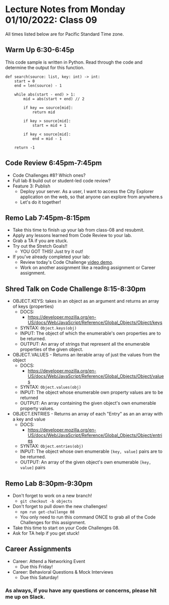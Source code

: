 # Lecture Notes from Monday 01/10/2022: Class 09
All times listed below are for Pacific Standard Time zone.


## Warm Up 6:30-6:45p
This code sample is written in Python. Read through the code and determine the output for this function.

```
def search(source: list, key: int) -> int:
    start = 0
    end = len(source) - 1

    while abs(start - end) > 1:
        mid = abs(start + end) // 2

        if key == source[mid]:
            return mid

        if key > source[mid]:
            start = mid + 1

        if key < source[mid]:
            end = mid - 1

    return -1
```


## Code Review 6:45pm-7:45pm
- Code Challenges #8? Which ones?
- Full lab 8 build out or student-led code review?
- Feature 3: Publish
  - Deploy your server. As a user, I want to access the City Explorer application on the web, so that anyone can explore from anywhere.s
  - Let's do it together!


## Remo Lab 7:45pm-8:15pm
- Take this time to finish up your lab from class-08 and resubmit.
- Apply any lessons learned from Code Review to your lab.
- Grab a TA if you are stuck.
- Try out the Stretch Goals!!
  - YOU GOT THIS! Just try it out!
- If you've already completed your lab:
  - Review today's Code Challenge [video demo](https://www.youtube.com/watch?v=NGvpqw8PQZU&list=PLVngfM2hsbi-L6G8qlWd8RyRbuTamHt3k&index=6&ab_channel=CodeFellowsLectures).
  - Work on another assignment like a reading assignment or Career assignment.


## Shred Talk on Code Challenge 8:15-8:30pm
- OBJECT.KEYS: takes in an object as an argument and returns an array of keys (properties)
  - DOCS:
    - https://developer.mozilla.org/en-US/docs/Web/JavaScript/Reference/Global_Objects/Object/keys
  - SYNTAX: `Object.keys(obj)`
  - INPUT: The object of which the enumerable's own properties are to be returned.
  - OUTPUT: An array of strings that represent all the enumerable properties of the given object.
- OBJECT.VALUES - Returns an iterable array of just the values from the object
  - DOCS:
    - https://developer.mozilla.org/en-US/docs/Web/JavaScript/Reference/Global_Objects/Object/values
  - SYNTAX: `Object.values(obj)`
  - INPUT: The object whose enumerable own property values are to be returned
  - OUTPUT: An array containing the given object's own enumerable property values.
- OBJECT.ENTRIES - Returns an array of each "Entry" as an an array with a key and value
  - DOCS:
    - https://developer.mozilla.org/en-US/docs/Web/JavaScript/Reference/Global_Objects/Object/entries
  - SYNTAX: `Object.entries(obj)`
  - INPUT: The object whose own enumerable `[key, value]` pairs are to be returned.
  - OUTPUT: An array of the given object's own enumerable `[key, value]` pairs

## Remo Lab 8:30pm-9:30pm
- Don't forget to work on a new branch!
  - `git checkout -b objects`
- Don't forget to pull down the new challenges!
  - `npm run get-challenge 08`
  - You only need to run this command ONCE to grab all of the Code Challenges for this assignment.
- Take this time to start on your Code Challenges 08.
- Ask for TA help if you get stuck!


## Career Assignments
- Career: Attend a Networking Event
  - Due this Friday!
- Career: Behavioral Questions & Mock Interviews
  - Due this Saturday!


### As always, if you have any questions or concerns, please hit me up on Slack.
